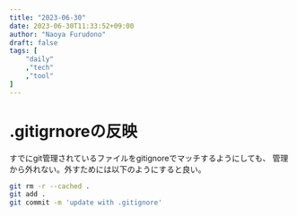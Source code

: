 ```yaml
---
title: "2023-06-30"
date: 2023-06-30T11:33:52+09:00
author: "Naoya Furudono"
draft: false
tags: [
    "daily"
    ,"tech"
    ,"tool"
]
---
```


# .gitigrnoreの反映

すでにgit管理されているファイルをgitignoreでマッチするようにしても、
管理から外れない。外すためには以下のようにすると良い。

```sh
git rm -r --cached .
git add .
git commit -m 'update with .gitignore'
```

